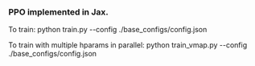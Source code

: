 ### PPO implemented in Jax.
To train:
python train.py --config ./base_configs/config.json

To train with multiple hparams in parallel:
python train_vmap.py --config ./base_configs/config.json

